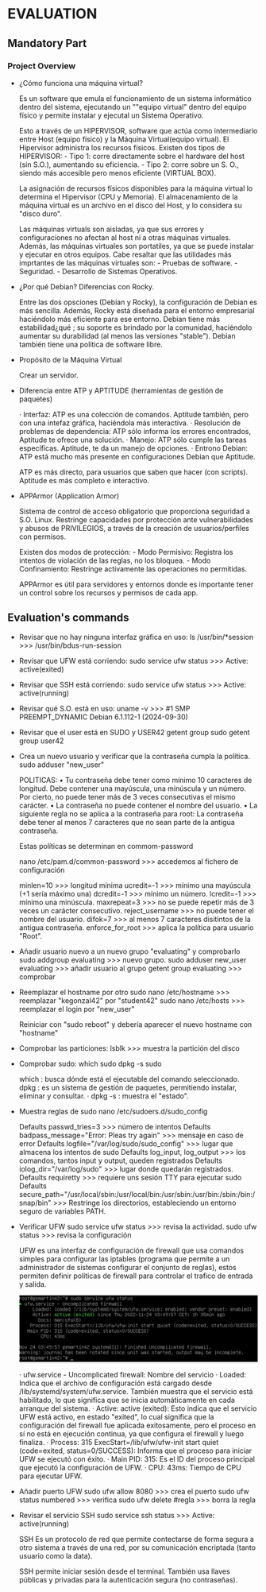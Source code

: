 # EVALUATION

## Mandatory Part

### Project Overview

- ¿Cómo funciona una máquina virtual?

    Es un software que emula el funcionamiento de un sistema informático dentro del sistema, ejecutando un ""equipo virtual" dentro del equipo físico y permite instalar y ejecutal un Sistema Operativo.

    Esto a través de un HIPERVISOR, software que actúa como intermediario entre Host (equipo físico) y la Máquina Virtual(equipo virtual). El Hipervisor administra los recursos físicos.
    Existen dos tipos de HIPERVISOR:
        -   Tipo 1: corre directamente sobre el hardware del host (sin S.O.), aumentando su eficiencia.
        -   Tipo 2: corre sobre un S. O., siendo más accesible pero menos eficiente (VIRTUAL BOX).

    La asignación de recursos físicos disponibles para la máquina virtual lo determina el Hipervisor (CPU y Memoria). El almacenamiento de la máquina virtual es un archivo en el disco del Host, y lo considera su "disco duro".

    Las máquinas virtuals son aisladas, ya que sus errores y configuraciones no afectan al host ni a otras máquinas virtuales. Además, las máquinas virtuales son portatiles, ya que se puede instalar y ejecutar en otros equipos. Cabe resaltar que las utilidades más imprtantes de las máquinas virtuales son:
        -   Pruebas de software.
        -   Seguridad.
        -   Desarrollo de Sistemas Operativos.

- ¿Por qué Debian? Diferencias con Rocky.

    Entre las dos opsciones (Debian y Rocky), la configuración de Debian es más sencilla. Además, Rocky está diseñada para el entorno empresarial haciéndolo más eficiente para ese entorno.
    Debian tiene más estabilidad¿qué ; su soporte es brindado por la comunidad, haciéndolo aumentar su durabilidad (al menos las versiones "stable"). Debian también tiene una política de software libre.

- Propósito de la Máquina Virtual

    Crear un servidor.

- Diferencia entre ATP y APTITUDE (herramientas de gestión de paquetes)

    · Interfaz: ATP es una colección de comandos. Aptitude también, pero con una intefaz gráfica, haciéndola más interactiva.
    · Resolución de problemas de dependencia: ATP sólo informa los errores encontrados, Aptitude te ofrece una solución.
    · Manejo: ATP sólo cumple las tareas específicas. Aptitude, te da un manejo de opciones.
    · Entrono Debian: ATP está mucho más presente en configuraciones Debian que Aptitude.

    ATP es más directo, para usuarios que saben que hacer (con scripts). Aptitude es más completo e interactivo.

- APPArmor (Application Armor)

    Sistema de control de acceso obligatorio que proporciona seguridad a S.O. Linux. Restringe capacidades por protección ante vulnerabilidades y abusos de PRIVILEGIOS, a través de la creación de usuarios/perfiles con permisos.

    Existen dos modos de protección:
        -   Modo Permisivo: Registra los intentos de violación de las reglas, no los bloquea.
        -   Modo Confinamiento: Restringe activamente las operaciones no permitidas.

    APPArmor es útil para servidores y entornos donde es importante tener un control sobre los recursos y permisos de cada app.

## Evaluation's commands

- Revisar que no hay ninguna interfaz gráfica en uso:
    ls /usr/bin/*session            >>>         /usr/bin/bdus-run-session

- Revisar que UFW está corriendo:
    sudo service ufw status         >>>         Active: active(exited)

- Revisar que SSH está corriendo:
    sudo service ufw status         >>>         Active: active(running)

- Revisar qué S.O. está en uso:
    uname -v            >>>         #1 SMP PREEMPT_DYNAMIC Debian 6.1.112-1 (2024-09-30)

- Revisar que el user está en SUDO y USER42
    getent group sudo
    getent group user42

- Crea un nuevo usuario y verificar que la contraseña cumpla la política.
    sudo adduser "new_user"

    POLITICAS:
    • Tu contraseña debe tener como mínimo 10 caracteres de longitud. Debe contener una mayúscula, una minúscula y un número. Por cierto, no puede tener más de 3 veces consecutivas el mismo carácter.
    • La contraseña no puede contener el nombre del usuario.
    • La siguiente regla no se aplica a la contraseña para root: La contraseña debe tener al menos 7 caracteres que no sean parte de la antigua contraseña.

    Estas políticas se determinan en commom-password

    nano /etc/pam.d/common-password         >>>         accedemos al fichero de configuración

    minlen=10           >>>         longitud mínima
    ucredit=-1          >>>         mínimo una mayúscula (+1 sería máximo una)
    dcredit=-1          >>>         mínimo un número.
    lcredit=-1          >>>         mínimo una minúscula.
    maxrepeat=3         >>>         no se puede repetir más de 3 veces un carácter consecutivo.
    reject_username     >>>         no puede tener el nombre del usuario.
    difok=7             >>>         al menos 7 caracteres disitintos de la antigua contraseña.
    enforce_for_root    >>>         aplica la política para usuario "Root".

- Añadir usuario nuevo a un nuevo grupo "evaluating" y comprobarlo
    sudo addgroup evaluating            >>>         nuevo grupo.
    sudo adduser new_user evaluating    >>>         añadir usuario al grupo
    getent group evaluating             >>>         comprobar

- Reemplazar el hostname por otro
    sudo nano /etc/hostname         >>>         reemplazar "kegonzal42" por "student42"
    sudo nano /etc/hosts            >>>         reemplazar el login por "new_user"

    Reiniciar con "sudo reboot" y debería aparecer el nuevo hostname con "hostname"

- Comprobar las particiones:
    lsblk           >>>             muestra la partición del disco

- Comprobar sudo:
    which sudo
    dpkg -s sudo

    which           : busca dónde está el ejecutable del comando seleccionado.
    dpkg            : es un sistema de gestión de paquetes, permitiendo instalar, eliminar y consultar.
        · dpkg -s   : muestra el "estado".

- Muestra reglas de sudo
    nano /etc/sudoers.d/sudo_config

    Defaults  passwd_tries=3 >>> número de intentos
    Defaults  badpass_message="Error: Pleas try again"  >>> mensaje en caso de error
    Defaults  logfile="/var/log/sudo/sudo_config"   >>> lugar que almacena los intentos de sudo
    Defaults  log_input, log_output     >>> los comandos, tantos input y output, queden registrados
    Defaults  iolog_dir="/var/log/sudo"     >>> lugar donde quedarán registrados.
    Defaults  requiretty    >>> requiere uns sesión TTY para ejecutar sudo
    Defaults  secure_path="/usr/local/sbin:/usr/local/bin:/usr/sbin:/usr/bin:/sbin:/bin:/snap/bin"  >>> Restringe los directorios, estableciendo un entorno seguro de variables PATH.

- Verificar UFW
    sudo service ufw status         >>>         revisa la actividad.
    sudo ufw status                 >>>         revisa la configuración

    UFW es una interfaz de configuración de firewall que usa comandos simples para configurar las iptables (programa que permite a un administrador de sistemas configurar el conjunto de reglas), estos permiten definir políticas de firewall para controlar el trafico de entrada y salida.

    ![alt text](image.png)

    · ufw.service - Uncomplicated firewall: Nombre del servicio
    · Loaded: Indica que el archivo de configuración está cargado desde /lib/systemd/system/ufw.service. También muestra que el servicio está habilitado, lo que significa que se inicia automáticamente en cada arranque del sistema.
    · Active: active (exited): Esto indica que el servicio UFW está activo, en estado "exited", lo cual significa que la configuración del firewall fue aplicada exitosamente, pero el proceso en sí no está en ejecución continua, ya que configura el firewall y luego finaliza.
    · Process: 315 ExecStart=/lib/ufw/ufw-init start quiet (code=exited, status=0/SUCCESS): Informa que el proceso para iniciar UFW se ejecutó con éxito.
    · Main PID: 315: Es el ID del proceso principal que ejecutó la configuración de UFW.
    · CPU: 43ms: Tiempo de CPU para ejecutar UFW.

- Añadir puerto UFW
    sudo ufw allow 8080             >>>         crea el puerto
    sudo ufw status numbered        >>>         verifica
    sudo ufw delete #regla          >>>         borra la regla

- Revisar el servicio SSH
        sudo service ssh status         >>>         Active: active(running)

    SSH Es un protocolo de red que permite contectarse de forma segura a otro sistema a través de una red, por su comunicación encriptada (tanto usuario como la data).

    SSH permite iniciar sesión desde el terminal. También usa llaves públicas y privadas para la autenticación segura (no contraseñas).